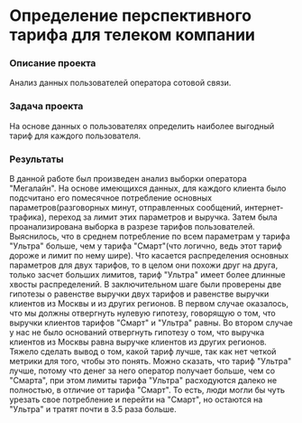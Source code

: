 # Определение перспективного тарифа для телеком компании

### Описание проекта
Анализ данных пользователей оператора сотовой связи.

### Задача проекта
На основе данных о пользователях определить наиболее выгодный тариф для каждого пользователя.

### Результаты
В данной работе был произведен анализ выборки оператора "Мегалайн". На основе имеющихся данных, для каждого клиента было подсчитано его помесячное потребление основных параметров(разговорных минут, отправленных сообщений, интернет-трафика), переход за лимит этих параметров и выручка. Затем была проанализирована выборка в разрезе тарифов пользователей. Выяснилось, что в среднем потребление по всем параметрам у тарифа "Ультра" больше, чем у тарифа "Смарт"(что логично, ведь этот тариф дороже и лимит по нему шире). Что касается распределения основных параметров для двух тарифов, то в целом они похожи друг на друга, только засчет больших лимитов, тариф "Ультра" имеет более длинные хвосты распределений. В заключительном шаге были проверены две гипотезы о равенстве выручки двух тарифов и равенстве выручки клиентов из Москвы и из других регионов. В первом случае оказалось, что мы должны отвергнуть нулевую гипотезу, говорящую о том, что выручки клиентов тарифов "Смарт" и "Ультра" равны. Во втором случае у нас не было оснований отвергнуть гипотезу о том, что выручка клиентов из Москвы равна выручке клиентов из других регионов. Тяжело сделать вывод о том, какой тариф лучше, так как нет четкой метрики для того, чтобы это понять. Можно сказать, что тариф "Ультра" лучше, потому что денег за него оператор получает больше, чем со "Смарта", при этом лимиты тарифа "Ультра" расходуются далеко не полностью, в отличие от тарифа "Смарт". То есть, люди могли бы чуть урезать свое потребление и перейти на "Смарт", но остаются на "Ультра" и тратят почти в 3.5 раза больше.
